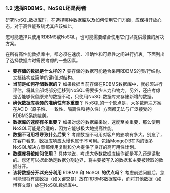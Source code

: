 ### 1.2 选择RDBMS、NoSQL还是两者

研究NoSQL数据库时，在选择哪种数据库以及如何使用它们方面，应保持开放心态。对于高性能系统尤其应该如此。

您可能选择只使用RDBMS或NoSQL，也可能需要结合使用它们以提供最佳的解决方案。

在所有高性能数据库中，都必须在速度、准确性和可靠性之间进行折衷。下面列出了选择数据库时需要考虑的一些因素。

+ **要存储的数据是什么样的？** 要存储的数据可能适合采用RDBMS的表/行结构、文档结构或简单的键/值对结构。
+ **当前是如何存储数据的？** 如果数据当前存储在RDBMS数据库中，就必须进行评估，将其全部或部分迁移到NoSQL需要多少人力和物力。另外，还应考虑是否能够保留原来的数据不动，只使用NoSQL数据库来存储新增的数据。
+ **确保数据库事务的准确性有多重要？** NoSQL的一个缺点是，大多数解决方案在ACID（原子性、一致性、隔离性和持久性）方面都无法与广泛接受的RDBMS系统媲美。
+ **数据库的速度有多重要？** 如果对您的数据库来说，速度至关重要，那么使用NoSQL可能是合适的，因为它能够极大地提高性能。
+ **数据不可用将导致什么后果？** 考虑数据不可用对客户的影响有多大。别忘了，在客户看来，数据库响应太慢也属于不可用。包括MongoDB在内的很多NoSQL解决方案都使用复制和分片提供了良好的高可用性计划。
+ **数据库将被如何使用？** 具体地说，考虑大多数数据库操作都是写入还是读取的。您还可以据此确定数据分割边界，将主要被写入的数据和主要被读取的数据分开。
+ **该将数据分开以充分利用** RDBMS **和** NoSQL **的优点吗？** 考虑前述问题后，您可能想将有些数据（如关键交易）放在RDBMS数据库中，而将其他数据（如博客文章）放在NoSQL数据库中。

